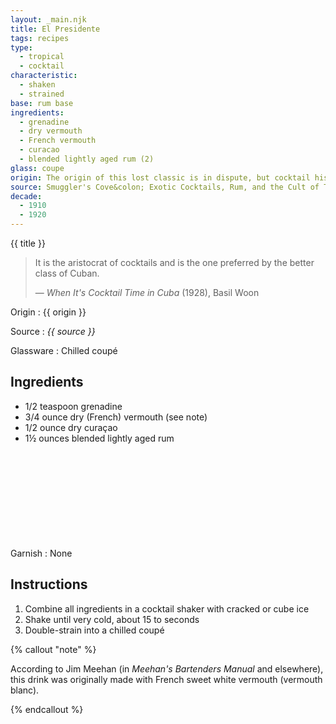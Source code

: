 ```yaml
---
layout: _main.njk
title: El Presidente
tags: recipes
type:
  - tropical
  - cocktail
characteristic:
  - shaken
  - strained
base: rum base
ingredients:
  - grenadine
  - dry vermouth
  - French vermouth
  - curacao
  - blended lightly aged rum (2)
glass: coupe
origin: The origin of this lost classic is in dispute, but cocktail historian David Wondrich believes it was invented by Eddie Woelke, an American bartender at Havana's Jockey Club. According to Wondrich, Woelke named the drink to honor President Gerardo Machado (Cuban president from 1925 to 1933). A competing theory says the drink honors Machado's predecessor, Mario García Menocal (president from 1913 to 1921) and places the date of its invention as early as 1915.
source: Smuggler's Cove&colon; Exotic Cocktails, Rum, and the Cult of Tiki
decade:
  - 1910
  - 1920
---
```

<!-- markdownlint-disable MD025 -->
{{ title }}
<!-- markdownlint-disable MD025 -->

> It is the aristocrat of cocktails and is the one preferred by the better class of Cuban.
>
> — <cite>When It's Cocktail Time in Cuba</cite> (1928), Basil Woon

Origin
  : {{ origin }}

Source
  : <cite>{{ source }}</cite>

Glassware
  : Chilled coupé

## Ingredients

* 1/2 teaspoon grenadine
* 3/4 ounce dry (French) vermouth (see note)
* 1/2 ounce dry curaçao
* 1&frac12; ounces blended lightly aged rum<icon-l space="1em" class="bigger" label="(2)"><span class="with-icon"><svg class="icon"><use href="/assets/images/icons/circle-2.svg#circle-2"></use></svg></span></icon-l>

Garnish
  : None

## Instructions

1. Combine all ingredients in a cocktail shaker with cracked or cube ice
2. Shake until very cold, about 15 to seconds
3. Double-strain into a chilled coupé

<!-- markdownlint-disable MD012 -->
{% callout "note" %}

  According to Jim Meehan (in <cite>Meehan's Bartenders Manual</cite> and elsewhere), this drink was originally made with French sweet white vermouth (vermouth blanc).

{% endcallout %}
